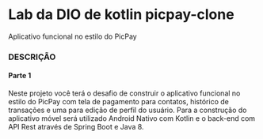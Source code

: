 # Lab da DIO de kotlin picpay-clone
Aplicativo funcional no estilo do PicPay 

### DESCRIÇÃO
#### Parte 1
Neste projeto você terá o desafio de construir o aplicativo funcional no estilo do PicPay com tela de pagamento para contatos, histórico de transações e uma para edição de perfil do usuário. Para a construção do aplicativo móvel será utilizado Android Nativo com Kotlin e o back-end com API Rest através de Spring Boot e Java 8.
